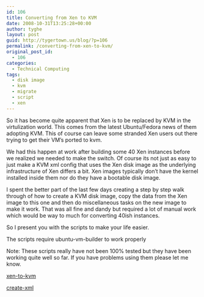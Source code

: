 ```yaml
---
id: 106
title: Converting from Xen to KVM
date: 2008-10-31T13:25:28+00:00
author: tyghe
layout: post
guid: http://tygertown.us/blog/?p=106
permalink: /converting-from-xen-to-kvm/
original_post_id:
  - 106
categories:
  - Technical Computing
tags:
  - disk image
  - kvm
  - migrate
  - script
  - xen
---
```

So it has become quite apparent that Xen is to be replaced by KVM in the virtulization world. This comes from the latest Ubuntu/Fedora news of them adopting KVM. This of course can leave some stranded Xen users out there trying to get their VM&#8217;s ported to kvm.

We had this happen at work after building some 40 Xen instances before we realized we needed to make the switch. Of course its not just as easy to just make a KVM xml config that uses the Xen disk image as the underlying infrastructure of Xen differs a bit. Xen images typically don&#8217;t have the kernel installed inside them nor do they have a bootable disk image.

I spent the better part of the last few days creating a step by step walk through of how to create a KVM disk image, copy the data from the Xen image to this one and then do miscellaneous tasks on the new image to make it work. That was all fine and dandy but required a lot of manual work which would be way to much for converting 40ish instances.

So I present you with the scripts to make your life easier.

The scripts require ubuntu-vm-builder to work properly

Note: These scripts really have not been 100% tested but they have been working quite well so far. If you have problems using them please let me know.
  
<a href='http://tygertown.us/blog/?attachment_id=108' rel='attachment wp-att-108'>xen-to-kvm</a>
  
<a href='http://tygertown.us/blog/?attachment_id=107' rel='attachment wp-att-107'>create-xml</a>
